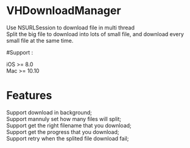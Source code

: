 # VHDownloadManager
Use NSURLSession to download file in multi thread 	
Split the big file to download into lots of small file, and download every small file at the same time.

#Support :

iOS >= 8.0	
Mac >= 10.10

# Features

Support download in background;		
Support mannuly set how many files will split;		
Support get the right filename that you download;		
Support get the progress that you download;		
Support retry when the splited file download fail;		




